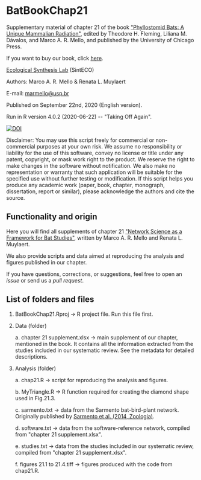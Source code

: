 # BatBookChap21

Supplementary material of chapter 21 of the book ["Phyllostomid Bats: A Unique Mammalian Radiation"](https://amzn.to/2FIKcAQ), edited by Theodore H. Fleming, Liliana M. Dávalos, and Marco A. R. Mello, and published by the University of Chicago Press.

If you want to buy our book, click [here](https://amzn.to/2FIKcAQ).

[Ecological Synthesis Lab](https://marcomellolab.wordpress.com) (SintECO)

Authors: Marco A. R. Mello & Renata L. Muylaert

E-mail: marmello@usp.br 

Published on September 22nd, 2020 (English version).

Run in R version 4.0.2 (2020-06-22) -- "Taking Off Again".

[![DOI](https://zenodo.org/badge/DOI/10.5281/zenodo.4046004.svg)](https://doi.org/10.5281/zenodo.4046004)


Disclaimer: You may use this script freely for commercial or non-commercial purposes at your own risk. We assume no responsibility or liability for the use of this software, convey no license or title under any patent, copyright, or mask work right to the product. We reserve the right to make changes in the software without notification. We also make no representation or warranty that such application will be suitable for the specified use without further testing or modification. If this script helps you produce any academic work (paper, book, chapter, monograph, dissertation, report or similar), please acknowledge the authors and cite the source.


## Functionality and origin

Here you will find all supplements of chapter 21 ["Network Science as a Framework for Bat Studies"](https://phyllostomids.weebly.com/chapters/network-science-as-a-framework-for-bat-studies), written by Marco A. R. Mello and Renata L. Muylaert.

We also provide scripts and data aimed at reproducing the analysis and figures published in our chapter.

If you have questions, corrections, or suggestions, feel free to open an *issue* or send us a *pull request*.


## List of folders and files

1. BatBookChap21.Rproj -> R project file. Run this file first.

2. Data (folder)

    a. chapter 21 supplement.xlsx -> main supplement of our chapter, mentioned in the book. It contains all the information extracted from the studies included in our systematic review. See the metadata for detailed descriptions.
  
3. Analysis (folder)
 
    a. chap21.R -> script for reproducing the analysis and figures.
    
    b. MyTriangle.R -> R function required for creating the diamond shape used in Fig.21.3.
    
    c. sarmento.txt -> data from the Sarmento bat-bird-plant network. Originally published by [Sarmento et al. (2014, Zoologia)](http://dx.doi.org/10.1590/S1984-46702014000300006).
    
    d. software.txt -> data from the software-reference network, compiled from "chapter 21 supplement.xlsx".
    
    e. studies.txt -> data from the studies included in our systematic review, compiled from "chapter 21 supplement.xlsx".
    
    f. figures 21.1 to 21.4.tiff -> figures produced with the code from chap21.R.
